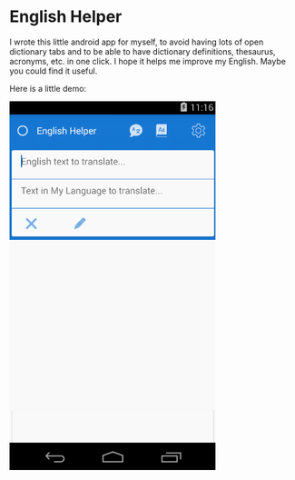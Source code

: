 
# English Helper

I wrote this little android app for myself, to avoid having lots of open dictionary tabs and to be able to have dictionary definitions, thesaurus, acronyms, etc. in one click. I hope it helps me improve my English. Maybe you could find it useful.

Here is a little demo: 

![](doc/henglish_helper_demo.gif)


